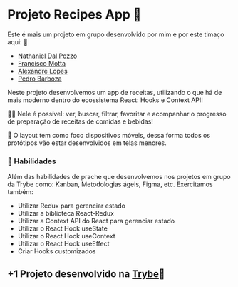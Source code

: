 # Projeto Recipes App 🥘

Este é mais um projeto em grupo desenvolvido por mim e por este timaço aqui: 💪

* [Nathaniel Dal Pozzo](https://github.com/NathanielDalPozzo)
* [Francisco Motta](https://github.com/ChicaoMotta)
* [Alexandre Lopes](https://github.com/Alexandre-Lopess)
* [Pedro Barboza](https://github.com/pedrobarbozaa)

Neste projeto desenvolvemos um app de receitas, utilizando o que há de mais moderno dentro do ecossistema React: Hooks e Context API!

🧑‍🍳 Nele é possível: ver, buscar, filtrar, favoritar e acompanhar o progresso de preparação de receitas de comidas e bebidas! 

📱 O layout tem como foco dispositivos móveis, dessa forma todos os protótipos vão estar desenvolvidos em telas menores.

###  📝 Habilidades

Além das habilidades de prache que desenvolvemos nos projetos em grupo da Trybe como: Kanban, Metodologias ágeis, Figma, etc. 
Exercitamos também:

* Utilizar Redux para gerenciar estado
* Utilizar a biblioteca React-Redux
* Utilizar a Context API do React para gerenciar estado
* Utilizar o React Hook useState
* Utilizar o React Hook useContext
* Utilizar o React Hook useEffect
* Criar Hooks customizados

## +1 Projeto desenvolvido na [Trybe](https://www.betrybe.com/)💚

